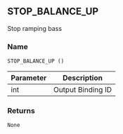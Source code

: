 ## STOP\_BALANCE\_UP

Stop ramping bass 

### Name

`STOP_BALANCE_UP ()`


| Parameter | Description       |
| --------- | ----------------- |
| int       | Output Binding ID |


### Returns

`None`